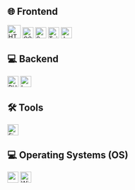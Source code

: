 ## 🌐 Frontend
<p>
  <img src="https://img.shields.io/badge/HTML5-E34F26?logo=html5&logoColor=white" alt="HTML5" height="30"/>
  <img src="https://img.shields.io/badge/CSS3-1572B6?logo=css3&logoColor=white" alt="CSS3" height="25"/>
  <img src="https://img.shields.io/badge/Sass-CC6699?logo=sass&logoColor=white" alt="Sass" height="25"/>
  <img src="https://img.shields.io/badge/TailwindCSS-38B2AC?logo=tailwind-css&logoColor=white" alt="TailwindCSS" height="25"/>
  <img src="https://img.shields.io/badge/JavaScript-F7DF1E?logo=javascript&logoColor=black" alt="JavaScript" height="25"/>
</p>

## 💻 Backend
<p>
  <img src="https://img.shields.io/badge/PHP-777BB4?logo=php&logoColor=white" alt="PHP" height="25"/>
  <img src="https://img.shields.io/badge/Laravel-FF2D20?logo=laravel&logoColor=white" alt="Laravel" height="25"/>
</p>

## 🛠️ Tools
<p>
  <img src="https://img.shields.io/badge/Figma-F24E1E?logo=figma&logoColor=white" alt="Figma" height="25"/>
</p>

## 💻 Operating Systems (OS)
<p>
  <img src="https://img.shields.io/badge/macOS-000000?logo=apple&logoColor=white" alt="macOS" height="25"/>
  <img src="https://img.shields.io/badge/Windows-0078D6?logo=windows&logoColor=white" alt="Windows" height="25"/>
</p>
